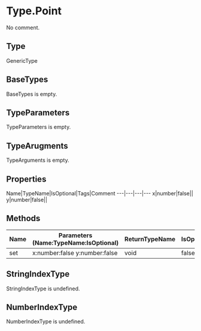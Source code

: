 # Type.Point

No comment.

## Type

GenericType

## BaseTypes

BaseTypes is empty.

## TypeParameters

TypeParameters is empty.

## TypeArugments

TypeArguments is empty.

## Properties

Name|TypeName|IsOptional|Tags|Comment
---|---|---|---
x|number|false||
y|number|false||

## Methods

Name|Parameters (Name:TypeName:IsOptional)|ReturnTypeName|IsOptional|Comment
---|---|---|---|---
set|x:number:false y:number:false |void|false| 

## StringIndexType

StringIndexType is undefined.

## NumberIndexType

NumberIndexType is undefined.
